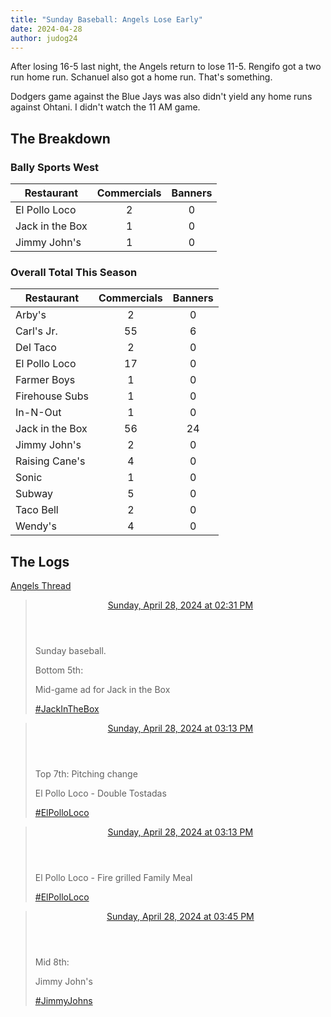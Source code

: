 ```yaml
---
title: "Sunday Baseball: Angels Lose Early"
date: 2024-04-28 
author: judog24 
---
```


After losing 16-5 last night, the Angels return to lose 11-5. Rengifo got a two run home run. Schanuel also got a home run. That's something.

Dodgers game against the Blue Jays was also didn't yield any home runs against Ohtani. I didn't watch the 11 AM game.

## The Breakdown

### Bally Sports West

| Restaurant | Commercials | Banners |
| ---------- | :-----------: | :-------: |
| El Pollo Loco | 2 | 0 |
| Jack in the Box | 1 | 0 |
| Jimmy John's | 1 | 0 |

### Overall Total This Season

| Restaurant | Commercials | Banners |
| ---------- | :-----------: | :-------: |
| Arby's | 2 | 0 |
| Carl's Jr. | 55 | 6 |
| Del Taco | 2 | 0 |
| El Pollo Loco | 17 | 0 |
| Farmer Boys | 1 | 0 |
| Firehouse Subs | 1 | 0 |
| In-N-Out | 1 | 0 |
| Jack in the Box | 56 | 24 |
| Jimmy John's | 2 | 0 |
| Raising Cane's | 4 | 0 |
| Sonic | 1 | 0 |
| Subway | 5 | 0 |
| Taco Bell | 2 | 0 |
| Wendy's | 4 | 0 |

## The Logs

[Angels Thread](https://cheddarcrackers.club/@baseballfastfoodcommercials/112350977228302291) 

<blockquote class="mastodon-post" cite="https://cheddarcrackers.club/@baseballfastfoodcommercials/112350977228302291">
    <header class="mastodon-post-date">
      <a href="https://cheddarcrackers.club/@baseballfastfoodcommercials/112350977228302291">
        <time datetime="2024-04-28T21:31:02.495Z">
          Sunday, April 28, 2024 at 02:31 PM
        </time>
      </a>
    </header>
    <div class="mastodon-post-content">
    <p>Sunday baseball.</p><p>Bottom 5th:</p><p>Mid-game ad for Jack in the Box</p><p><a href="https://cheddarcrackers.club/tags/JackInTheBox" class="mention hashtag" rel="tag">#<span>JackInTheBox</span></a></p>
    </div>
  </blockquote>

  <blockquote class="mastodon-post" cite="https://cheddarcrackers.club/@baseballfastfoodcommercials/112351144164839699">
    <header class="mastodon-post-date">
      <a href="https://cheddarcrackers.club/@baseballfastfoodcommercials/112351144164839699">
        <time datetime="2024-04-28T22:13:29.742Z">
          Sunday, April 28, 2024 at 03:13 PM
        </time>
      </a>
    </header>
    <div class="mastodon-post-content">
    <p>Top 7th: Pitching change </p><p>El Pollo Loco - Double Tostadas</p><p><a href="https://cheddarcrackers.club/tags/ElPolloLoco" class="mention hashtag" rel="tag">#<span>ElPolloLoco</span></a></p>
    </div>
  </blockquote>

  <blockquote class="mastodon-post" cite="https://cheddarcrackers.club/@baseballfastfoodcommercials/112351146029864859">
    <header class="mastodon-post-date">
      <a href="https://cheddarcrackers.club/@baseballfastfoodcommercials/112351146029864859">
        <time datetime="2024-04-28T22:13:58.200Z">
          Sunday, April 28, 2024 at 03:13 PM
        </time>
      </a>
    </header>
    <div class="mastodon-post-content">
    <p>El Pollo Loco - Fire grilled Family Meal</p><p><a href="https://cheddarcrackers.club/tags/ElPolloLoco" class="mention hashtag" rel="tag">#<span>ElPolloLoco</span></a></p>
    </div>
  </blockquote>

  <blockquote class="mastodon-post" cite="https://cheddarcrackers.club/@baseballfastfoodcommercials/112351269184779508">
    <header class="mastodon-post-date">
      <a href="https://cheddarcrackers.club/@baseballfastfoodcommercials/112351269184779508">
        <time datetime="2024-04-28T22:45:17.401Z">
          Sunday, April 28, 2024 at 03:45 PM
        </time>
      </a>
    </header>
    <div class="mastodon-post-content">
    <p>Mid 8th:</p><p>Jimmy John&#39;s </p><p><a href="https://cheddarcrackers.club/tags/JimmyJohns" class="mention hashtag" rel="tag">#<span>JimmyJohns</span></a></p>
    </div>
  </blockquote>

  
